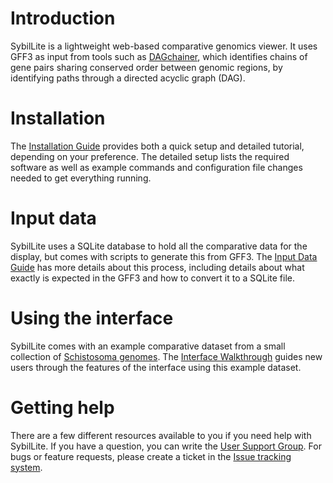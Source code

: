 # Introduction #

SybilLite is a lightweight web-based comparative genomics viewer.  It uses GFF3 as input from tools such as [DAGchainer](http://sourceforge.net/projects/dagchainer/), which identifies chains of gene pairs sharing conserved order between genomic regions, by identifying paths through a directed acyclic graph (DAG).


# Installation #

The [Installation Guide](InstallationGuide.md) provides both a quick setup and detailed tutorial, depending on your preference.  The detailed setup lists the required software as well as example commands and configuration file changes needed to get everything running.


# Input data #

SybilLite uses a SQLite database to hold all the comparative data for the display, but comes with scripts to generate this from GFF3.  The [Input Data Guide](InputDataGuide.md) has more details about this process, including details about what exactly is expected in the GFF3 and how to convert it to a SQLite file.


# Using the interface #

SybilLite comes with an example comparative dataset from a small collection of [Schistosoma genomes](http://en.wikipedia.org/wiki/Schistosoma).  The [Interface Walkthrough](InterfaceWalkthrough.md) guides new users through the features of the interface using this example dataset.


# Getting help #

There are a few different resources available to you if you need help with SybilLite.  If you have a question, you can write the [User Support Group](http://groups.google.com/group/sybillite-users).  For bugs or feature requests, please create a ticket in the [Issue tracking system](http://code.google.com/p/sybillite/issues/list).